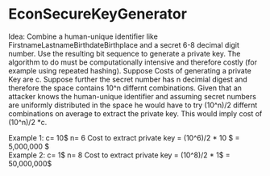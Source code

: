 # EconSecureKeyGenerator
Idea: Combine a human-unique identifier like FirstnameLastnameBirthdateBirthplace and a secret 6-8 decimal digit number. Use the resulting bit sequence to generate a private key. The algorithm to do must be computationally intensive and therefore costly (for example using repeated hashing). Suppose Costs of generating a private Key are c. Suppose further the secret number has n decimial digest and therefore the space contains 10^n differnt combinations. Given that an attacker knows the human-unique identifier and assuming secret numbers are uniformly distributed in the space he would have to try (10^n)/2 differnt combinations on average to extract the private key. This would imply cost of (10^n)/2 *c.

Example 1: c= 10$ n= 6 
Cost to extract private key = (10^6)/2 * 10 $ = 5,000,000 $
<br>
Example 2: c= 1$ n= 8
Cost to extract private key = (10^8)/2 * 1$ = 50,000,000$
